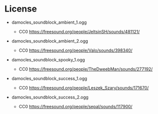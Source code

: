 
# License

* damocles_soundblock_ambient_1.ogg
  * CC0 https://freesound.org/people/JeltsinSH/sounds/481121/

* damocles_soundblock_ambient_2.ogg
  * CC0 https://freesound.org/people/Valo/sounds/398340/

* damocles_soundblock_spooky_1.ogg
  * CC0 https://freesound.org/people/TheDweebMan/sounds/277192/

* damocles_soundblock_success_1.ogg
  * CC0 https://freesound.org/people/Leszek_Szary/sounds/171670/

* damocles_soundblock_success_2.ogg
  * CC0 https://freesound.org/people/sepal/sounds/117900/
